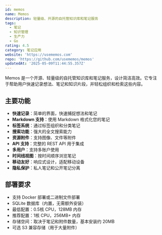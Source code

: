 ```yaml
---
id: memos
name: Memos
description: 轻量级、开源的自托管知识库和笔记服务
tags:
  - 笔记
  - 知识管理
  - 生产力
  - Go
rating: 4.5
category: 笔记应用
website: 'https://usememos.com'
repo: 'https://github.com/usememos/memos'
updatedAt: '2025-05-09T11:44:55.357Z'
---
```


Memos 是一个开源、轻量级的自托管知识库和笔记服务，设计简洁高效。它专注于帮助用户快速记录想法、笔记和知识片段，并轻松组织和检索这些内容。

## 主要功能

- **快速记录**：简单的界面，快速捕捉想法和笔记
- **Markdown 支持**：使用 Markdown 格式化您的笔记
- **标签系统**：通过标签组织和分类笔记
- **搜索功能**：强大的全文搜索能力
- **资源附件**：支持图像、文件等附件
- **API 支持**：完整的 REST API 用于集成
- **多用户**：支持多账户使用
- **时间线视图**：按时间顺序浏览笔记
- **移动友好**：响应式设计，适配移动设备
- **隐私保护**：私人笔记和公开笔记分离

## 部署要求

- 支持 Docker 部署或二进制文件部署
- SQLite 数据库（内置，无需额外安装）
- 最低配置：0.5核 CPU，128MB 内存
- 推荐配置：1核 CPU，256MB+ 内存
- 存储空间：取决于笔记和附件数量，基本安装约 20MB
- 可选 S3 兼容存储（用于大量附件） 
